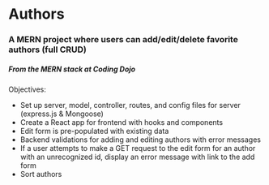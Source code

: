 # Authors

### A MERN project where users can add/edit/delete favorite authors (full CRUD)
##### From the MERN stack at Coding Dojo


Objectives:
* Set up server, model, controller, routes, and config files for server (express.js & Mongoose)
* Create a React app for frontend with hooks and components
* Edit form is pre-populated with existing data
* Backend validations for adding and editing authors with error messages
* If a user attempts to make a GET request to the edit form for an author with an unrecognized id, display an error message with link to the add form
* Sort authors
